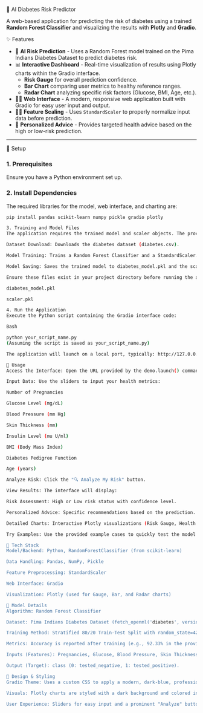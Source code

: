 🏥 AI Diabetes Risk Predictor

A web-based application for predicting the risk of diabetes using a trained **Random Forest Classifier** and visualizing the results with **Plotly** and **Gradio**.

 ✨ Features

- 🧠 **AI Risk Prediction** - Uses a Random Forest model trained on the Pima Indians Diabetes Dataset to predict diabetes risk.
- 📊 **Interactive Dashboard** - Real-time visualization of results using Plotly charts within the Gradio interface.
    - **Risk Gauge** for overall prediction confidence.
    - **Bar Chart** comparing user metrics to healthy reference ranges.
    - **Radar Chart** analyzing specific risk factors (Glucose, BMI, Age, etc.).
- 👨‍💻 **Web Interface** - A modern, responsive web application built with Gradio for easy user input and output.
- 🧑‍🔬 **Feature Scaling** - Uses `StandardScaler` to properly normalize input data before prediction.
- 📝 **Personalized Advice** - Provides targeted health advice based on the high or low-risk prediction.

---

 🚀 Setup

### 1. Prerequisites

Ensure you have a Python environment set up.

### 2. Install Dependencies

The required libraries for the model, web interface, and charting are:

```bash
pip install pandas scikit-learn numpy pickle gradio plotly

3. Training and Model Files
The application requires the trained model and scaler objects. The provided script executes these steps:

Dataset Download: Downloads the diabetes dataset (diabetes.csv).

Model Training: Trains a Random Forest Classifier and a StandardScaler.

Model Saving: Saves the trained model to diabetes_model.pkl and the scaler to scaler.pkl.

Ensure these files exist in your project directory before running the app:

diabetes_model.pkl

scaler.pkl

4. Run the Application
Execute the Python script containing the Gradio interface code:

Bash

python your_script_name.py 
(Assuming the script is saved as your_script_name.py)

The application will launch on a local port, typically: http://127.0.0.1:7860 (or a similar address provided by Gradio).

🎯 Usage
Access the Interface: Open the URL provided by the demo.launch() command.

Input Data: Use the sliders to input your health metrics:

Number of Pregnancies

Glucose Level (mg/dL)

Blood Pressure (mm Hg)

Skin Thickness (mm)

Insulin Level (mu U/ml)

BMI (Body Mass Index)

Diabetes Pedigree Function

Age (years)

Analyze Risk: Click the "🔍 Analyze My Risk" button.

View Results: The interface will display:

Risk Assessment: High or Low risk status with confidence level.

Personalized Advice: Specific recommendations based on the prediction.

Detailed Charts: Interactive Plotly visualizations (Risk Gauge, Health Metrics, Risk Factors).

Try Examples: Use the provided example cases to quickly test the model's predictions.

🔧 Tech Stack
Model/Backend: Python, RandomForestClassifier (from scikit-learn)

Data Handling: Pandas, NumPy, Pickle

Feature Preprocessing: StandardScaler

Web Interface: Gradio

Visualization: Plotly (used for Gauge, Bar, and Radar charts)

🧠 Model Details
Algorithm: Random Forest Classifier

Dataset: Pima Indians Diabetes Dataset (fetch_openml('diabetes', version=1))

Training Method: Stratified 80/20 Train-Test Split with random_state=42.

Metrics: Accuracy is reported after training (e.g., 92.33% in the provided output).

Inputs (Features): Pregnancies, Glucose, Blood Pressure, Skin Thickness, Insulin, BMI, Diabetes Pedigree Function, Age.

Output (Target): class (0: tested_negative, 1: tested_positive).

🎨 Design & Styling
Gradio Theme: Uses a custom CSS to apply a modern, dark-blue, professional look.

Visuals: Plotly charts are styled with a dark background and colored indicators (Green for healthy/low risk, Red/Yellow for concerning/high risk).

User Experience: Sliders for easy input and a prominent "Analyze" button.
